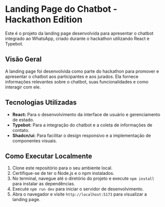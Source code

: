# Landing Page do Chatbot - Hackathon Edition

Este é o projeto da landing page desenvolvida para apresentar o chatbot integrado ao WhatsApp, criado durante o hackathon utilizando React e Typebot.

## Visão Geral

A landing page foi desenvolvida como parte do hackathon para promover e apresentar o chatbot aos participantes e aos jurados. Ela fornece informações relevantes sobre o chatbot, suas funcionalidades e como interagir com ele.

## Tecnologias Utilizadas

- **React:** Para o desenvolvimento da interface de usuário e gerenciamento de estado.
- **Typebot:** Para a integração do chatbot e a coleta de informações de contato.
- **Shadcn/ui:** Para facilitar o design responsivo e a implementação de componentes visuais.

## Como Executar Localmente

1. Clone este repositório para o seu ambiente local.
2. Certifique-se de ter o Node.js e o npm instalados.
3. No terminal, navegue até o diretório do projeto e execute `npm install` para instalar as dependências.
4. Execute `npm run dev` para iniciar o servidor de desenvolvimento.
5. Abra o navegador e visite `http://localhost:5173` para visualizar a landing page.
